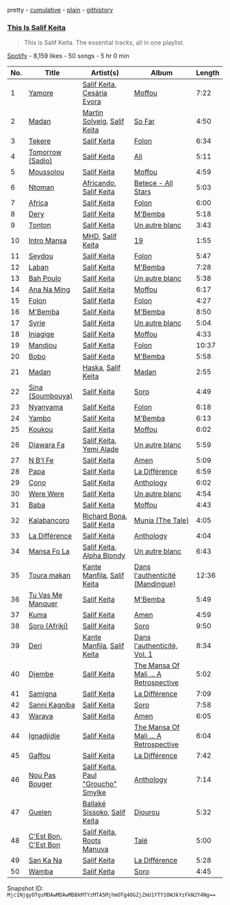 pretty - [cumulative](/playlists/cumulative/37i9dQZF1DZ06evO0unpD0.md) - [plain](/playlists/plain/37i9dQZF1DZ06evO0unpD0) - [githistory](https://github.githistory.xyz/mackorone/spotify-playlist-archive/blob/main/playlists/plain/37i9dQZF1DZ06evO0unpD0)

### [This Is Salif Keita](https://open.spotify.com/playlist/37i9dQZF1DZ06evO0unpD0)

> This is Salif Keita\. The essential tracks, all in one playlist.

[Spotify](https://open.spotify.com/user/spotify) - 8,159 likes - 50 songs - 5 hr 0 min

| No. | Title | Artist(s) | Album | Length |
|---|---|---|---|---|
| 1 | [Yamore](https://open.spotify.com/track/0sNn7mmOUEJEDAP2ohhQfp) | [Salif Keita](https://open.spotify.com/artist/0VVnWF3KNaa5O7ESohKhAx), [Cesária Evora](https://open.spotify.com/artist/0Nks3cFWU2a7rooAlFQYgn) | [Moffou](https://open.spotify.com/album/2gaL1CaBNmkk4c6jUhKcGX) | 7:22 |
| 2 | [Madan](https://open.spotify.com/track/5aoJnOhycrs0NtXomySi3e) | [Martin Solveig](https://open.spotify.com/artist/1bj5GrcLom5gZFF5t949Xl), [Salif Keita](https://open.spotify.com/artist/0VVnWF3KNaa5O7ESohKhAx) | [So Far](https://open.spotify.com/album/2lZokCz6x1j296NYepSBxB) | 4:50 |
| 3 | [Tekere](https://open.spotify.com/track/6DFxJ5NncVCnUnEaRRRWjh) | [Salif Keita](https://open.spotify.com/artist/0VVnWF3KNaa5O7ESohKhAx) | [Folon](https://open.spotify.com/album/29kRIxD16ZaWot5NKCtS9O) | 6:34 |
| 4 | [Tomorrow \(Sadio\)](https://open.spotify.com/track/5IbLPMxWuRQWTmbEdV018a) | [Salif Keita](https://open.spotify.com/artist/0VVnWF3KNaa5O7ESohKhAx) | [Ali](https://open.spotify.com/album/6vg8mzMg5Re5aRIKi4YrIo) | 5:11 |
| 5 | [Moussolou](https://open.spotify.com/track/1t3VPximsjaFxB6umra1VM) | [Salif Keita](https://open.spotify.com/artist/0VVnWF3KNaa5O7ESohKhAx) | [Moffou](https://open.spotify.com/album/2gaL1CaBNmkk4c6jUhKcGX) | 4:59 |
| 6 | [Ntoman](https://open.spotify.com/track/6AOlffSmJ6QNAzPV4SnmKQ) | [Africando](https://open.spotify.com/artist/0ffXAvDlWnqwiciaBFek6V), [Salif Keita](https://open.spotify.com/artist/0VVnWF3KNaa5O7ESohKhAx) | [Betece \- All Stars](https://open.spotify.com/album/5RKQ7g6iYe2l6tlUfAwXsf) | 5:03 |
| 7 | [Africa](https://open.spotify.com/track/0zQ2Ojoj3K0LzgqR9xYcOO) | [Salif Keita](https://open.spotify.com/artist/0VVnWF3KNaa5O7ESohKhAx) | [Folon](https://open.spotify.com/album/29kRIxD16ZaWot5NKCtS9O) | 6:00 |
| 8 | [Dery](https://open.spotify.com/track/5Myi7wMoZqQMLIU2vH1nyB) | [Salif Keita](https://open.spotify.com/artist/0VVnWF3KNaa5O7ESohKhAx) | [M'Bemba](https://open.spotify.com/album/6GUNbIwHYDkuSkcckTDawO) | 5:18 |
| 9 | [Tonton](https://open.spotify.com/track/1Ci6xr5uTiao375hGTtqRS) | [Salif Keita](https://open.spotify.com/artist/0VVnWF3KNaa5O7ESohKhAx) | [Un autre blanc](https://open.spotify.com/album/1KJ5jWC5vJHyeN5s2kyTM7) | 3:43 |
| 10 | [Intro Mansa](https://open.spotify.com/track/3LvMNf57Nob6B9fzqQUmoT) | [MHD](https://open.spotify.com/artist/4WnAHZz1pgl8hus8hidIRV), [Salif Keita](https://open.spotify.com/artist/0VVnWF3KNaa5O7ESohKhAx) | [19](https://open.spotify.com/album/2RyStD6P60MtZWqq23c1xw) | 1:55 |
| 11 | [Seydou](https://open.spotify.com/track/3X5DsFLC21SszwoMrXjBLg) | [Salif Keita](https://open.spotify.com/artist/0VVnWF3KNaa5O7ESohKhAx) | [Folon](https://open.spotify.com/album/29kRIxD16ZaWot5NKCtS9O) | 5:47 |
| 12 | [Laban](https://open.spotify.com/track/0LOjFlkfiht3rCSM3lwjih) | [Salif Keita](https://open.spotify.com/artist/0VVnWF3KNaa5O7ESohKhAx) | [M'Bemba](https://open.spotify.com/album/6GUNbIwHYDkuSkcckTDawO) | 7:28 |
| 13 | [Bah Poulo](https://open.spotify.com/track/2dxoXGCW84TWOP3SDRXYq8) | [Salif Keita](https://open.spotify.com/artist/0VVnWF3KNaa5O7ESohKhAx) | [Un autre blanc](https://open.spotify.com/album/1KJ5jWC5vJHyeN5s2kyTM7) | 5:38 |
| 14 | [Ana Na Ming](https://open.spotify.com/track/5ieZTFPrAD1BHBTF0amnyF) | [Salif Keita](https://open.spotify.com/artist/0VVnWF3KNaa5O7ESohKhAx) | [Moffou](https://open.spotify.com/album/2gaL1CaBNmkk4c6jUhKcGX) | 6:17 |
| 15 | [Folon](https://open.spotify.com/track/0YPHxhTtceIbXF5ioGEwGO) | [Salif Keita](https://open.spotify.com/artist/0VVnWF3KNaa5O7ESohKhAx) | [Folon](https://open.spotify.com/album/29kRIxD16ZaWot5NKCtS9O) | 4:27 |
| 16 | [M'Bemba](https://open.spotify.com/track/4oaahUdtJfsBA8HipvnbSm) | [Salif Keita](https://open.spotify.com/artist/0VVnWF3KNaa5O7ESohKhAx) | [M'Bemba](https://open.spotify.com/album/6GUNbIwHYDkuSkcckTDawO) | 8:50 |
| 17 | [Syrie](https://open.spotify.com/track/7efKxNDq3rzhE1RQQ5mhMI) | [Salif Keita](https://open.spotify.com/artist/0VVnWF3KNaa5O7ESohKhAx) | [Un autre blanc](https://open.spotify.com/album/1KJ5jWC5vJHyeN5s2kyTM7) | 5:04 |
| 18 | [Iniagige](https://open.spotify.com/track/32pS0vZAnmWe6iYPjaJ0Af) | [Salif Keita](https://open.spotify.com/artist/0VVnWF3KNaa5O7ESohKhAx) | [Moffou](https://open.spotify.com/album/2gaL1CaBNmkk4c6jUhKcGX) | 4:33 |
| 19 | [Mandjou](https://open.spotify.com/track/570RkoEwDPsjg5h16A0xsl) | [Salif Keita](https://open.spotify.com/artist/0VVnWF3KNaa5O7ESohKhAx) | [Folon](https://open.spotify.com/album/29kRIxD16ZaWot5NKCtS9O) | 10:37 |
| 20 | [Bobo](https://open.spotify.com/track/5oVUDDdJT0fbbNyqbMYDoc) | [Salif Keita](https://open.spotify.com/artist/0VVnWF3KNaa5O7ESohKhAx) | [M'Bemba](https://open.spotify.com/album/6GUNbIwHYDkuSkcckTDawO) | 5:58 |
| 21 | [Madan](https://open.spotify.com/track/0EwWOHl3QwywWxBP4wQ59z) | [Haska](https://open.spotify.com/artist/0oNrNJk1WEVKDpbz4bw54T), [Salif Keita](https://open.spotify.com/artist/0VVnWF3KNaa5O7ESohKhAx) | [Madan](https://open.spotify.com/album/4nVLigE5PNgLsbC7xqf80H) | 2:55 |
| 22 | [Sina \(Soumbouya\)](https://open.spotify.com/track/1IStLKRx3MsSSzngw6SwkE) | [Salif Keita](https://open.spotify.com/artist/0VVnWF3KNaa5O7ESohKhAx) | [Soro](https://open.spotify.com/album/62DPGNE8CtgV8OKT8BUzZG) | 4:49 |
| 23 | [Nyanyama](https://open.spotify.com/track/358m8bL9LwONarIDQxHWUA) | [Salif Keita](https://open.spotify.com/artist/0VVnWF3KNaa5O7ESohKhAx) | [Folon](https://open.spotify.com/album/29kRIxD16ZaWot5NKCtS9O) | 6:18 |
| 24 | [Yambo](https://open.spotify.com/track/6lBrcDZkbuKKKi4xSoWDos) | [Salif Keita](https://open.spotify.com/artist/0VVnWF3KNaa5O7ESohKhAx) | [M'Bemba](https://open.spotify.com/album/2w5jzSHxjRMv1yvepTnO8Z) | 6:13 |
| 25 | [Koukou](https://open.spotify.com/track/3yFNmyHGgHf6dFTGNawJqP) | [Salif Keita](https://open.spotify.com/artist/0VVnWF3KNaa5O7ESohKhAx) | [Moffou](https://open.spotify.com/album/2gaL1CaBNmkk4c6jUhKcGX) | 6:02 |
| 26 | [Diawara Fa](https://open.spotify.com/track/17tsY0rbQfpQgWLKgl8xbT) | [Salif Keita](https://open.spotify.com/artist/0VVnWF3KNaa5O7ESohKhAx), [Yemi Alade](https://open.spotify.com/artist/7fKO99ryLDo8VocdtVvwZW) | [Un autre blanc](https://open.spotify.com/album/1KJ5jWC5vJHyeN5s2kyTM7) | 5:59 |
| 27 | [N B'I Fe](https://open.spotify.com/track/6ojW6ng5nTr5Q0Bspdga5B) | [Salif Keita](https://open.spotify.com/artist/0VVnWF3KNaa5O7ESohKhAx) | [Amen](https://open.spotify.com/album/6zTnJ8z3GdmTSqOoPEqSr9) | 5:09 |
| 28 | [Papa](https://open.spotify.com/track/7FJETIwlHuxinqGBaufsYz) | [Salif Keita](https://open.spotify.com/artist/0VVnWF3KNaa5O7ESohKhAx) | [La Différence](https://open.spotify.com/album/7a4afzRjojaKFCf9EGmd8B) | 6:59 |
| 29 | [Cono](https://open.spotify.com/track/3Qx1zzq02YSVa1UMzApnQx) | [Salif Keita](https://open.spotify.com/artist/0VVnWF3KNaa5O7ESohKhAx) | [Anthology](https://open.spotify.com/album/1MtV9HzzK1SRuAzIBfZ839) | 6:02 |
| 30 | [Were Were](https://open.spotify.com/track/38AJOtjMA9DgnWsTmnAAMf) | [Salif Keita](https://open.spotify.com/artist/0VVnWF3KNaa5O7ESohKhAx) | [Un autre blanc](https://open.spotify.com/album/1KJ5jWC5vJHyeN5s2kyTM7) | 4:54 |
| 31 | [Baba](https://open.spotify.com/track/2NE2p5hRU0ICJP7tOvbUPN) | [Salif Keita](https://open.spotify.com/artist/0VVnWF3KNaa5O7ESohKhAx) | [Moffou](https://open.spotify.com/album/2gaL1CaBNmkk4c6jUhKcGX) | 4:43 |
| 32 | [Kalabancoro](https://open.spotify.com/track/0nj4U1atLpsFiimJSZu7Qq) | [Richard Bona](https://open.spotify.com/artist/70wm2qxYZ4i2KqcyyH2GyT), [Salif Keita](https://open.spotify.com/artist/0VVnWF3KNaa5O7ESohKhAx) | [Munia \(The Tale\)](https://open.spotify.com/album/3xx2olJMUd5uONMZxPhFWZ) | 4:05 |
| 33 | [La Différence](https://open.spotify.com/track/3ONfiEPnapVGBui8Wa3EgB) | [Salif Keita](https://open.spotify.com/artist/0VVnWF3KNaa5O7ESohKhAx) | [Anthology](https://open.spotify.com/album/1MtV9HzzK1SRuAzIBfZ839) | 4:04 |
| 34 | [Mansa Fo La](https://open.spotify.com/track/5gAw9gpPXg6gCUoeuxfN1C) | [Salif Keita](https://open.spotify.com/artist/0VVnWF3KNaa5O7ESohKhAx), [Alpha Blondy](https://open.spotify.com/artist/41ekW4MXG59xJMXR8dX1OG) | [Un autre blanc](https://open.spotify.com/album/1KJ5jWC5vJHyeN5s2kyTM7) | 6:43 |
| 35 | [Toura makan](https://open.spotify.com/track/3WPamMiMcULIj99i8U84JE) | [Kante Manfila](https://open.spotify.com/artist/5jV3QFs1sz5YntY03TOzw9), [Salif Keita](https://open.spotify.com/artist/0VVnWF3KNaa5O7ESohKhAx) | [Dans l'authenticité \(Mandingue\)](https://open.spotify.com/album/0jJKQyNqelrtVHaaACY7qR) | 12:36 |
| 36 | [Tu Vas Me Manquer](https://open.spotify.com/track/5f1cJCTLgiXHNzB1bkxSUJ) | [Salif Keita](https://open.spotify.com/artist/0VVnWF3KNaa5O7ESohKhAx) | [M'Bemba](https://open.spotify.com/album/2w5jzSHxjRMv1yvepTnO8Z) | 5:49 |
| 37 | [Kuma](https://open.spotify.com/track/5LFN2u1WNQyC25r37rOSpn) | [Salif Keita](https://open.spotify.com/artist/0VVnWF3KNaa5O7ESohKhAx) | [Amen](https://open.spotify.com/album/6zTnJ8z3GdmTSqOoPEqSr9) | 4:59 |
| 38 | [Soro \(Afriki\)](https://open.spotify.com/track/5EoPQlFF6eRdP04DmSc7iA) | [Salif Keita](https://open.spotify.com/artist/0VVnWF3KNaa5O7ESohKhAx) | [Soro](https://open.spotify.com/album/62DPGNE8CtgV8OKT8BUzZG) | 9:50 |
| 39 | [Deri](https://open.spotify.com/track/1PXSEtSOVpFV1znyEWeoXz) | [Kante Manfila](https://open.spotify.com/artist/5jV3QFs1sz5YntY03TOzw9), [Salif Keita](https://open.spotify.com/artist/0VVnWF3KNaa5O7ESohKhAx) | [Dans l'authenticité, Vol\. 1](https://open.spotify.com/album/0XZS6TxeHhcBP1RcUzlXwi) | 8:34 |
| 40 | [Djembe](https://open.spotify.com/track/30102u9oWhTedLkAY26isZ) | [Salif Keita](https://open.spotify.com/artist/0VVnWF3KNaa5O7ESohKhAx) | [The Mansa Of Mali ..\. A Retrospective](https://open.spotify.com/album/29ERIEUf3msDNaYcJ9Wk3a) | 5:02 |
| 41 | [Samigna](https://open.spotify.com/track/0frOJC09kJ9NiwH29IujCR) | [Salif Keita](https://open.spotify.com/artist/0VVnWF3KNaa5O7ESohKhAx) | [La Différence](https://open.spotify.com/album/7a4afzRjojaKFCf9EGmd8B) | 7:09 |
| 42 | [Sanni Kagniba](https://open.spotify.com/track/5k6du3Uk5dj8IB5lPtGJgH) | [Salif Keita](https://open.spotify.com/artist/0VVnWF3KNaa5O7ESohKhAx) | [Soro](https://open.spotify.com/album/62DPGNE8CtgV8OKT8BUzZG) | 7:58 |
| 43 | [Waraya](https://open.spotify.com/track/6PUJcLbzL08u4anhZGarRu) | [Salif Keita](https://open.spotify.com/artist/0VVnWF3KNaa5O7ESohKhAx) | [Amen](https://open.spotify.com/album/6zTnJ8z3GdmTSqOoPEqSr9) | 6:05 |
| 44 | [Ignadjidje](https://open.spotify.com/track/5fhNHOjj1ewYB52gFsvlLP) | [Salif Keita](https://open.spotify.com/artist/0VVnWF3KNaa5O7ESohKhAx) | [The Mansa Of Mali ..\. A Retrospective](https://open.spotify.com/album/29ERIEUf3msDNaYcJ9Wk3a) | 6:04 |
| 45 | [Gaffou](https://open.spotify.com/track/3j1VHaFQzIf84NqQxWQTHD) | [Salif Keita](https://open.spotify.com/artist/0VVnWF3KNaa5O7ESohKhAx) | [La Différence](https://open.spotify.com/album/7a4afzRjojaKFCf9EGmd8B) | 7:42 |
| 46 | [Nou Pas Bouger](https://open.spotify.com/track/6DfYnlR5IrPzVJ4lPhtU6E) | [Salif Keita](https://open.spotify.com/artist/0VVnWF3KNaa5O7ESohKhAx), [Paul "Groucho" Smylke](https://open.spotify.com/artist/2xuZBGQZSFjSS5Aq3ji2AN) | [Anthology](https://open.spotify.com/album/1MtV9HzzK1SRuAzIBfZ839) | 7:14 |
| 47 | [Guelen](https://open.spotify.com/track/2glWeR2NkywIUE7zzMR6Xb) | [Ballaké Sissoko](https://open.spotify.com/artist/0OQeMFqoRD5clB0cPYVbxY), [Salif Keita](https://open.spotify.com/artist/0VVnWF3KNaa5O7ESohKhAx) | [Djourou](https://open.spotify.com/album/1wqZp9tG65T3FjKAPd5a5u) | 5:32 |
| 48 | [C'Est Bon, C'Est Bon](https://open.spotify.com/track/3fXWcMsilfmKDVawJgnC83) | [Salif Keita](https://open.spotify.com/artist/0VVnWF3KNaa5O7ESohKhAx), [Roots Manuva](https://open.spotify.com/artist/4sSSkVtrCTzENCgm2vokiY) | [Talé](https://open.spotify.com/album/6wn1e3j7T0b9nlavB692ql) | 5:00 |
| 49 | [San Ka Na](https://open.spotify.com/track/2Oqz0gR5F14zI7zA1ZKEDz) | [Salif Keita](https://open.spotify.com/artist/0VVnWF3KNaa5O7ESohKhAx) | [La Différence](https://open.spotify.com/album/7a4afzRjojaKFCf9EGmd8B) | 5:28 |
| 50 | [Wamba](https://open.spotify.com/track/4Mr2YyX1Sk0vSJlOwOoQ5J) | [Salif Keita](https://open.spotify.com/artist/0VVnWF3KNaa5O7ESohKhAx) | [Soro](https://open.spotify.com/album/62DPGNE8CtgV8OKT8BUzZG) | 4:45 |

Snapshot ID: `Mjc1NjgyOTgsMDAwMDAwMDBkMTYzMTA5MjhmOTg4OGZjZmU1YTY1OWJkYzFkN2Y4Ng==`
